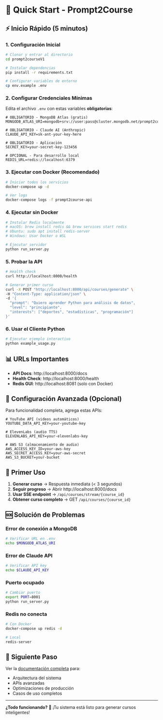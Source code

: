# 🚀 Quick Start - Prompt2Course

## ⚡ Inicio Rápido (5 minutos)

### 1. Configuración Inicial

```bash
# Clonar y entrar al directorio
cd prompt2courseV1

# Instalar dependencias
pip install -r requirements.txt

# Configurar variables de entorno
cp env.example .env
```

### 2. Configurar Credenciales Mínimas

Edita el archivo `.env` con estas variables **obligatorias**:

```env
# OBLIGATORIO - MongoDB Atlas (gratis)
MONGODB_ATLAS_URI=mongodb+srv://user:pass@cluster.mongodb.net/prompt2course

# OBLIGATORIO - Claude AI (Anthropic)
CLAUDE_API_KEY=sk-ant-your-key-here

# OBLIGATORIO - Aplicación
SECRET_KEY=your-secret-key-123456

# OPCIONAL - Para desarrollo local
REDIS_URL=redis://localhost:6379
```

### 3. Ejecutar con Docker (Recomendado)

```bash
# Iniciar todos los servicios
docker-compose up -d

# Ver logs
docker-compose logs -f prompt2course-api
```

### 4. Ejecutar sin Docker

```bash
# Instalar Redis localmente
# macOS: brew install redis && brew services start redis
# Ubuntu: sudo apt install redis-server
# Windows: Usar Docker o WSL

# Ejecutar servidor
python run_server.py
```

### 5. Probar la API

```bash
# Health check
curl http://localhost:8000/health

# Generar primer curso
curl -X POST "http://localhost:8000/api/courses/generate" \
-H "Content-Type: application/json" \
-d '{
  "prompt": "Quiero aprender Python para análisis de datos",
  "level": "principiante",
  "interests": ["deportes", "estadísticas", "programación"]
}'
```

### 6. Usar el Cliente Python

```bash
# Ejecutar ejemplo interactivo
python example_usage.py
```

## 📊 URLs Importantes

- **API Docs**: http://localhost:8000/docs
- **Health Check**: http://localhost:8000/health
- **Redis GUI**: http://localhost:8081 (solo con Docker)

## 🔧 Configuración Avanzada (Opcional)

Para funcionalidad completa, agrega estas APIs:

```env
# YouTube API (videos automáticos)
YOUTUBE_DATA_API_KEY=your-youtube-key

# ElevenLabs (audio TTS)
ELEVENLABS_API_KEY=your-elevenlabs-key

# AWS S3 (almacenamiento de audio)
AWS_ACCESS_KEY_ID=your-aws-key
AWS_SECRET_ACCESS_KEY=your-aws-secret
AWS_S3_BUCKET=your-bucket
```

## 🎯 Primer Uso

1. **Generar curso** → Respuesta inmediata (< 3 segundos)
2. **Seguir progreso** → Abrir http://localhost:8000/docs
3. **Usar SSE endpoint** → `/api/courses/stream/{course_id}`
4. **Obtener curso completo** → GET `/api/courses/{course_id}`

## 🆘 Solución de Problemas

### Error de conexión a MongoDB
```bash
# Verificar URL en .env
echo $MONGODB_ATLAS_URI
```

### Error de Claude API
```bash
# Verificar API key
echo $CLAUDE_API_KEY
```

### Puerto ocupado
```bash
# Cambiar puerto
export PORT=8001
python run_server.py
```

### Redis no conecta
```bash
# Con Docker
docker-compose up redis -d

# Local
redis-server
```

## 📖 Siguiente Paso

Ver la [documentación completa](README.md) para:
- Arquitectura del sistema
- APIs avanzadas
- Optimizaciones de producción
- Casos de uso completos

---

**¿Todo funcionando?** 🎉 
¡Tu sistema está listo para generar cursos inteligentes! 